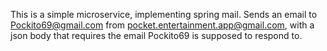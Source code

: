 This is a simple microservice, implementing spring mail.
Sends an email to Pockito69@gmail.com from pocket.entertainment.app@gmail.com, with a json body that requires the email Pockito69 is supposed to respond to.
